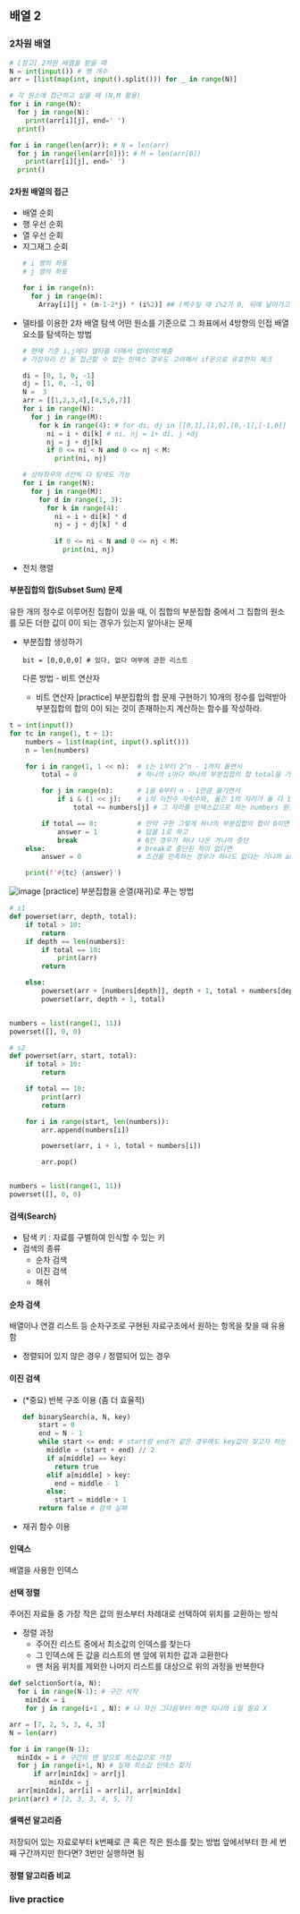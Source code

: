 ## 배열 2

### 2차원 배열
```python
# [참고] 2차원 배열을 받을 때
N = int(input()) # 행 개수
arr = [list(map(int, input().split())) for _ in range(N)]

# 각 원소에 접근하고 싶을 때 (N,M 활용)
for i in range(N):
  for j in range(N):
    print(arr[i][j], end=' ')
  print()

for i in range(len(arr)): # N = len(arr)
  for j in range(len(arr[0])): # M = len(arr[0])
    print(arr[i][j], end=' ')
  print()
```
#### 2차원 배열의 접근
- 배열 순회
- 행 우선 순회
- 열 우선 순회
- 지그재그 순회
  ```python
  # i 행의 좌표
  # j 열의 좌표

  for i in range(n):
    for j in range(m):
      Array[i][j + (m-1-2*j) * (i%2)] ## (짝수일 때 i%2가 0, 뒤에 날아가고 그냥 j만 남음)

- 델타를 이용한 2차 배열 탐색
어떤 원소를 기준으로 그 좌표에서 4방향의 인접 배열 요소를 탐색하는 방법
  ```python
  # 현재 기준 i,j에다 델타를 더해서 업데이트해줌
  # 가장자리 칸 등 접근할 수 없는 인덱스 경우도 고려해서 if문으로 유효한지 체크

  di = [0, 1, 0, -1]
  dj = [1, 0, -1, 0]
  N =  3
  arr = [[1,2,3,4],[4,5,6,7]]
  for i in range(N):
    for j in range(M):
      for k in range(4): # for di, dj in [[0,1],[1,0],[0,-1],[-1,0]]
        ni = i + di[k] # ni, nj = 1+ di, j +dj
        nj = j + dj[k]
        if 0 <= ni < N and 0 <= nj < M:
          print(ni, nj)

  # 상하좌우의 d칸씩 다 탐색도 가능
  for i in range(N):
    for j in range(M):
      for d in range(1, 3):
        for k in range(4):
          ni = i + di[k] * d
          nj = j + dj[k] * d
        
          if 0 <= ni < N and 0 <= nj < M:
            print(ni, nj)
  ```          
- 전치 행렬

#### 부분집합의 합(Subset Sum) 문제
유한 개의 정수로 이루어진 집합이 있을 때, 이 집합의 부분집합 중에서 그 집합의 원소를 모든 더한 값이 0이 되는 경우가 있는지 알아내는 문제

- 부분집합 생성하기
  ```
  bit = [0,0,0,0] # 있다, 없다 여부에 관한 리스트
  ```
  다른 방법 - 비트 연산자
  
  - 비트 연산자
[practice] 부분집합의 합 문제 구현하기
10개의 정수를 입력받아 부분집합의 합의 0이 되는 것이 존재하는지 계산하는 함수를 작성하라.
```python
t = int(input())
for tc in range(1, t + 1):
    numbers = list(map(int, input().split()))
    n = len(numbers)

    for i in range(1, 1 << n):  # i는 1부터 2^n - 1까지 돌면서
        total = 0               # 하나의 i마다 하나의 부분집합의 합 total을 가짐

        for j in range(n):      # 1을 0부터 n - 1만큼 옮기면서
            if i & (1 << j):    # i의 이진수 자릿수와, 옮긴 1의 자리가 둘 다 1이면
                total += numbers[j] # 그 자리를 인덱스값으로 하는 numbers 원소가 부분집합에 포함된다는 뜻!

        if total == 0:          # 만약 구한 그렇게 하나의 부분집합의 합이 0이면
            answer = 1          # 답을 1로 하고
            break               # 0인 경우가 하나 나온 거니까 중단
    else:                       # break로 중단된 적이 없다면
        answer = 0              # 조건을 만족하는 경우가 하나도 없다는 거니까 answer는 0으로 만듦

    print(f'#{tc} {answer}')
```
![image](https://user-images.githubusercontent.com/109258497/193445057-43dc7303-87e3-4678-838c-3d34ff901a42.png)
[practice] 부분집합을 순열(재귀)로 푸는 방법
```python
# s1
def powerset(arr, depth, total):
    if total > 10:
        return
    if depth == len(numbers):
        if total == 10:
            print(arr)
        return

    else:
        powerset(arr + [numbers[depth]], depth + 1, total + numbers[depth])
        powerset(arr, depth + 1, total)


numbers = list(range(1, 11))
powerset([], 0, 0)

# s2
def powerset(arr, start, total):
    if total > 10:
        return

    if total == 10:
        print(arr)
        return

    for i in range(start, len(numbers)):
        arr.append(numbers[i])

        powerset(arr, i + 1, total + numbers[i])

        arr.pop()


numbers = list(range(1, 11))
powerset([], 0, 0)
```

#### 검색(Search)
- 탐색 키 : 자료를 구별하여 인식할 수 있는 키
- 검색의 종류
  - 순차 검색
  - 이진 검색
  - 해쉬

#### 순차 검색
배열이나 연결 리스트 등 순차구조로 구현된 자료구조에서 원하는 항목을 찾을 때 유용함
- 정렬되어 있지 않은 경우 / 정렬되어 있는 경우

#### 이진 검색
- (*중요) 반복 구조 이용 (좀 더 효율적)
  ```python
  def binarySearch(a, N, key)
      start = 0
      end = N - 1
      while start <= end: # start랑 end가 같은 경우에도 key값이 찾고자 하는 값이랑 일치하는지 확인해야 하기 때문에 등호도 꼭 넣어야 함
        middle = (start + end) // 2
        if a[middle] == key: 
          return true
        elif a[middle] > key:
          end = middle - 1
        else:
          start = middle + 1
      return false # 검색 실패

- 재귀 함수 이용

#### 인덱스
배열을 사용한 인덱스

#### 선택 정렬
주어진 자료들 중 가장 작은 값의 원소부터 차례대로 선택하여 위치를 교환하는 방식
- 정렬 과정
  - 주어진 리스트 중에서 최소값의 인덱스를 찾는다
  - 그 인덱스에 든 값을 리스트의 맨 앞에 위치한 값과 교환한다
  - 맨 처음 위치를 제외한 나머지 리스트를 대상으로 위의 과정을 반복한다
```python
def selctionSort(a, N):
  for i in range(N-1): # 구간 시작
    minIdx = i
    for j in range(i+1 , N): # 나 자신 그다음부터 하면 되니까 i일 필요 X
```
```python
arr = [7, 2, 5, 3, 4, 3]
N = len(arr)

for i in range(N-1):
  minIdx = i # 구간의 맨 앞으로 최소값으로 가정
  for j in range(i+1, N) # 실제 최소값 인덱스 찾기
      if arr[minIdx] > arr[j]
          minIdx = j
  arr[minIdx], arr[i] = arr[i], arr[minIdx]
print(arr) # [2, 3, 3, 4, 5, 7]
```

#### 셀렉션 알고리즘
저장되어 있는 자료로부터 k번째로 큰 혹은 작은 원소를 찾는 방법
앞에서부터 한 세 번째 구간까지만 한다면? 3번만 실행하면 됨

#### 정렬 알고리즘 비교

### live practice
 